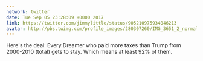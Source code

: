 ```yaml
---
network: twitter
date: Tue Sep 05 23:28:09 +0000 2017
link: https://twitter.com/jimmylittle/status/905210975934046213
avatar: http://pbs.twimg.com/profile_images/280307260/IMG_3651_2_normal.jpg
---
```


Here's the deal: Every Dreamer who paid more taxes than Trump from 2000-2010 (total) gets to stay. Which means at least 92% of them.
